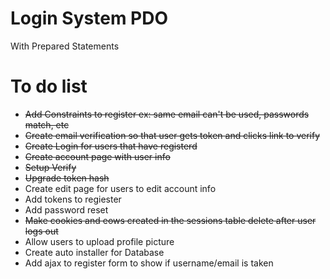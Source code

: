 # Login System PDO
With Prepared Statements

# To do list
- ~~Add Constraints to register ex: same email can't be used, passwords match, etc~~
- ~~Create email verification so that user gets token and clicks link to verify~~
- ~~Create Login for users that have registerd~~
- ~~Create account page with user info~~
- ~~Setup Verify~~
- ~~Upgrade token hash~~
- Create edit page for users to edit account info
- Add tokens to regiester 
- Add password reset
- ~~Make cookies and eows created in the sessions table delete after user logs out~~
- Allow users to upload profile picture
- Create auto installer for Database
- Add ajax to register form to show if username/email is taken
